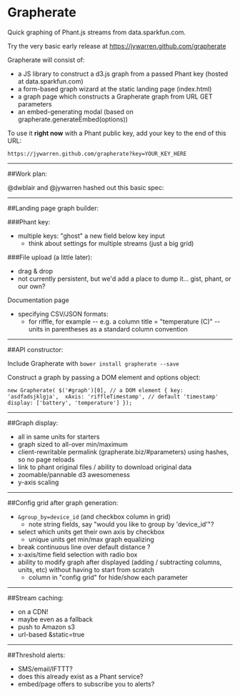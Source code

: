 # Grapherate
Quick graphing of Phant.js streams from data.sparkfun.com. 
 

Try the very basic early release at https://jywarren.github.com/grapherate

Grapherate will consist of:

* a JS library to construct a d3.js graph from a passed Phant key (hosted at data.sparkfun.com)
* a form-based graph wizard at the static landing page (index.html)
* a graph page which constructs a Grapherate graph from URL GET parameters
* an embed-generating modal (based on grapherate.generateEmbed(options))

To use it **right now** with a Phant public key, add your key to the end of this URL:

    https://jywarren.github.com/grapherate?key=YOUR_KEY_HERE


**********************************


##Work plan:

@dwblair and @jywarren hashed out this basic spec:


**********************************

##Landing page graph builder:


###Phant key:

* multiple keys: "ghost" a new field below key input
  * think about settings for multiple streams (just a big grid)


###File upload (a little later): 

* drag & drop
* not currently persistent, but we'd add a place to dump it... gist, phant, or our own?

Documentation page

* specifying CSV/JSON formats: 
  * for riffle, for example -- e.g. a column title = "temperature (C)" -- units in parentheses as a standard column convention



**********************************

##API constructor:

Include Grapherate with `bower install grapherate --save`

Construct a graph by passing a DOM element and options object:

`
new Grapherate(
  $('#graph')[0], // a DOM element
  {
   key: 'asdfadsjklgja', 
   xAxis: 'riffleTimestamp', // default 'timestamp'
   display: ['battery', 'temperature']
});
`


**********************************

##Graph display:

* all in same units for starters
* graph sized to all-over min/maximum
* client-rewritable permalink (grapherate.biz/#parameters) using hashes, so no page reloads
* link to phant original files / ability to download original data
* zoomable/pannable d3 awesomeness
* y-axis scaling

**********************************

##Config grid after graph generation:

* `&group_by=device_id` (and checkbox column in grid)
  * note string fields, say "would you like to group by 'device_id'"?
* select which units get their own axis by checkbox
  * unique units get min/max graph equalizing
* break continuous line over default distance <breakDistance> ?
* x-axis/time field selection with radio box
* ability to modify graph after displayed (adding / subtracting columns, units, etc) without having to start from scratch
  * column in "config grid" for hide/show each parameter


**********************************

##Stream caching:

* on a CDN!
* maybe even as a fallback
* push to Amazon s3
* url-based &static=true


**********************************

##Threshold alerts:

* SMS/email/IFTTT?
* does this already exist as a Phant service?
* embed/page offers to subscribe you to alerts?





